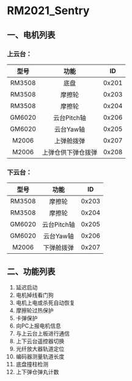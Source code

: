 # RM2021_Sentry

## 一、电机列表

### 上云台：

|  型号  |        功能        |  ID   |
| :----: | :----------------: | :---: |
| RM3508 |        底盘        | 0x201 |
| RM3508 |       摩擦轮       | 0x203 |
| RM3508 |       摩擦轮       | 0x204 |
| GM6020 |    云台Pitch轴     | 0x206 |
| GM6020 |     云台Yaw轴      | 0x205 |
| M2006  |     上弹舱拨弹     | 0x207 |
| M2006  | 上弹仓供下弹仓拨弹 | 0x208 |

### 下云台：

|  型号  |    功能     |  ID   |
| :----: | :---------: | :---: |
| RM3508 |   摩擦轮    | 0x203 |
| RM3508 |   摩擦轮    | 0x204 |
| GM6020 | 云台Pitch轴 | 0x205 |
| GM6020 |  云台Yaw轴  | 0x206 |
| M2006  | 下弹舱拨弹  | 0x207 |

## 二、功能列表

1. 延迟启动
2. 电机掉线看门狗
3. 电机上电或杀死自动恢复
4. 摩擦轮过热保护
5. 卡弹保护
6. 向PC上报电机信息
7. 与上云台上板进行通信
8. 上下云台遥控器切换
9. 光纤放大器轨道定位
10. 编码器测量轨道长度
11. 底盘撞柱检测
12. 上下弹仓弹丸计数